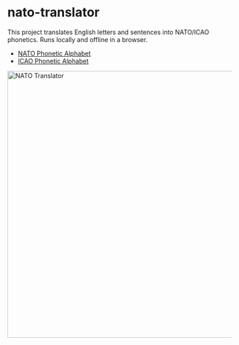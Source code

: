 # nato-translator
This project translates English letters and sentences into NATO/ICAO phonetics. Runs locally and offline in a browser.
* [NATO Phonetic Alphabet](https://en.wikipedia.org/wiki/NATO_phonetic_alphabet)
* [ICAO Phonetic Alphabet](https://www.icao.int/pages/alphabetradiotelephony.aspx)

<img width="600" alt="NATO Translator" src="https://github.com/user-attachments/assets/4b0bfbe2-bdea-441e-98c1-3cb9c11f6745" />
